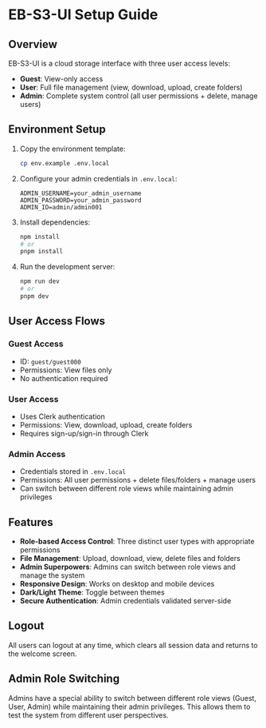 # EB-S3-UI Setup Guide

## Overview
EB-S3-UI is a cloud storage interface with three user access levels:
- **Guest**: View-only access
- **User**: Full file management (view, download, upload, create folders)
- **Admin**: Complete system control (all user permissions + delete, manage users)

## Environment Setup

1. Copy the environment template:
   ```bash
   cp env.example .env.local
   ```

2. Configure your admin credentials in `.env.local`:
   ```env
   ADMIN_USERNAME=your_admin_username
   ADMIN_PASSWORD=your_admin_password
   ADMIN_ID=admin/admin001
   ```

3. Install dependencies:
   ```bash
   npm install
   # or
   pnpm install
   ```

4. Run the development server:
   ```bash
   npm run dev
   # or
   pnpm dev
   ```

## User Access Flows

### Guest Access
- ID: `guest/guest000`
- Permissions: View files only
- No authentication required

### User Access
- Uses Clerk authentication
- Permissions: View, download, upload, create folders
- Requires sign-up/sign-in through Clerk

### Admin Access
- Credentials stored in `.env.local`
- Permissions: All user permissions + delete files/folders + manage users
- Can switch between different role views while maintaining admin privileges

## Features

- **Role-based Access Control**: Three distinct user types with appropriate permissions
- **File Management**: Upload, download, view, delete files and folders
- **Admin Superpowers**: Admins can switch between role views and manage the system
- **Responsive Design**: Works on desktop and mobile devices
- **Dark/Light Theme**: Toggle between themes
- **Secure Authentication**: Admin credentials validated server-side

## Logout
All users can logout at any time, which clears all session data and returns to the welcome screen.

## Admin Role Switching
Admins have a special ability to switch between different role views (Guest, User, Admin) while maintaining their admin privileges. This allows them to test the system from different user perspectives.


